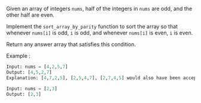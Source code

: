 Given an array of integers `nums`, half of the integers in `nums` are odd, and the other half are even.

Implement the `sort_array_by_parity` function to sort the array so that whenever `nums[i]` is odd, `i` is odd, and whenever `nums[i]` is even, `i` is even.

Return any answer array that satisfies this condition.


Example :
```python
Input: nums = [4,2,5,7]
Output: [4,5,2,7]
Explanation: [4,7,2,5], [2,5,4,7], [2,7,4,5] would also have been accepted.

Input: nums = [2,3]
Output: [2,3]

```

